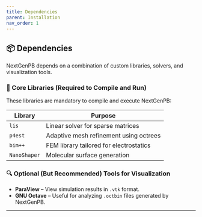 ```yaml
---
title: Dependencies
parent: Installation
nav_order: 1
---
```



## 📦 Dependencies

NextGenPB depends on a combination of custom libraries, solvers, and visualization tools.

### 🔧 Core Libraries (Required to Compile and Run)

These libraries are mandatory to compile and execute NextGenPB:

| Library | Purpose |
|--------|---------|
| `lis` | Linear solver for sparse matrices |
| `p4est` | Adaptive mesh refinement using octrees |
| `bim++` | FEM library tailored for electrostatics |
| `NanoShaper` | Molecular surface generation |


### 🔍 Optional (But Recommended) Tools for Visualization

- **ParaView** – View simulation results in `.vtk` format.
- **GNU Octave** – Useful for analyzing `.octbin` files generated by NextGenPB.

---


